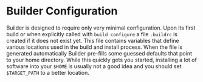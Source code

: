 # Builder Configuration

  Builder is designed to require only very minimal configuration. Upon its
  first build or when explicitly called with `build configure` a file
  `.buildrc` is created if it does not exist yet. This file contains variables
  that define various locations used in the build and install process.  When
  the file is generated automatically Builder pre-fills some guessed defaults
  that point to your home directory. While this quickly gets you started,
  installing a lot of software into your `$HOME` is usually not a good idea and
  you should set `$TARGET_PATH` to a better location.
